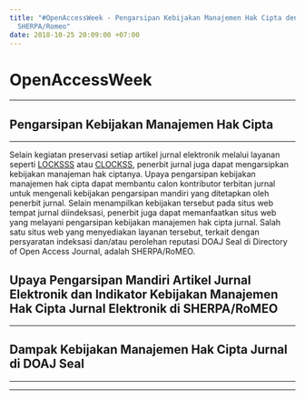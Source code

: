 ```yaml
---
title: "#OpenAccessWeek - Pengarsipan Kebijakan Manajemen Hak Cipta dengan layanan
  SHERPA/Romeo"
date: 2018-10-25 20:09:00 +07:00
---
```


# OpenAccessWeek

----


## Pengarsipan Kebijakan Manajemen Hak Cipta

----

Selain kegiatan preservasi setiap artikel jurnal elektronik melalui layanan seperti [LOCKSSS](https://lockss.org/locksswiki/files/Link_Resolver_Integration_White_Paper.pdf) atau [CLOCKSS](file:///C:/Users/Wikimedia%20Indonesia/Downloads/Documents/D4-2_Report_on_a_deposit_licence_for_E-prints_2.pdf), penerbit jurnal juga dapat mengarsipkan kebijakan manajeman hak ciptanya. Upaya pengarsipan kebijakan manajemen hak cipta dapat membantu calon kontributor terbitan jurnal untuk mengenali kebijakan pengarsipan mandiri yang ditetapkan oleh penerbit jurnal. Selain menampilkan kebijakan tersebut pada situs web tempat jurnal diindeksasi, penerbit juga dapat memanfaatkan situs web yang melayani pengarsipan kebijakan manajemen hak cipta jurnal. Salah satu situs web yang menyediakan layanan tersebut, terkait dengan persyaratan indeksasi dan/atau perolehan reputasi DOAJ Seal di Directory of Open Access Journal, adalah SHERPA/RoMEO.

## Upaya Pengarsipan Mandiri Artikel Jurnal Elektronik dan Indikator Kebijakan Manajemen Hak Cipta Jurnal Elektronik di SHERPA/RoMEO

----



## Dampak Kebijakan Manajemen Hak Cipta Jurnal di DOAJ Seal

----



----